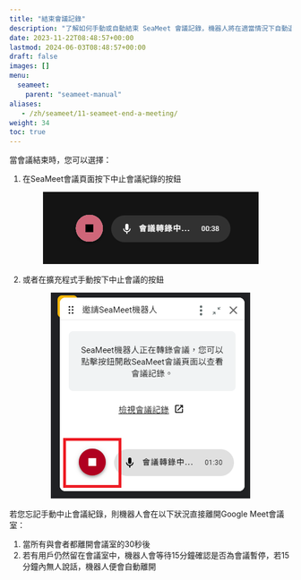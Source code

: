 ```yaml
---
title: "結束會議記錄"
description: "了解如何手動或自動結束 SeaMeet 會議記錄，機器人將在適當情況下自動退出，完全掌握 SeaMeet Copilot 在會議紀錄上的控制。"
date: 2023-11-22T08:48:57+00:00
lastmod: 2024-06-03T08:48:57+00:00
draft: false
images: []
menu:
  seameet:
    parent: "seameet-manual"
aliases:
   - /zh/seameet/11-seameet-end-a-meeting/
weight: 34
toc: true
---
```



當會議結束時，您可以選擇：

1. 在SeaMeet會議頁面按下中止會議紀錄的按鈕

<center>
<img src="/images/seameet-zh/SeaMeet會議頁面按下中止會議紀錄.png" alt="SeaMeet會議頁面按下中止會議紀錄"/>
</center>

2. 或者在擴充程式手動按下中止會議的按鈕

<center>
<img src="/images/seameet-zh/在SeaMeet擴充程式手動按下中止會議的按鈕.png" alt="在SeaMeet擴充程式手動按下中止會議的按鈕"/>
</center>

若您忘記手動中止會議紀錄，則機器人會在以下狀況直接離開Google Meet會議室：

1. 當所有與會者都離開會議室的30秒後
2. 若有用戶仍然留在會議室中，機器人會等待15分鐘確認是否為會議暫停，若15分鐘內無人說話，機器人便會自動離開
